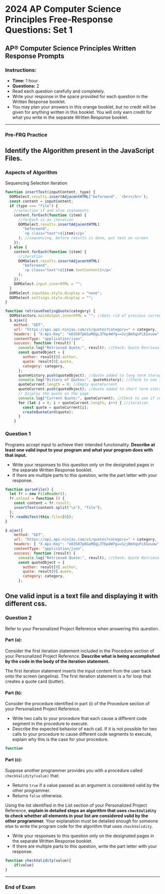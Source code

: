# 2024 AP Computer Science Principles Free-Response Questions: Set 1

## AP® Computer Science Principles Written Response Prompts

### Instructions:

- **Time:** 1 hour
- **Questions:** 2
- Read each question carefully and completely.
- Write your response in the space provided for each question in the Written Response booklet.
- You may plan your answers in this orange booklet, but no credit will be given for anything written in this booklet. You will only earn credit for what you write in the separate Written Response booklet.

---

### Pre-FRQ Practice

## Identify the Algorithm present in the JavaScript Files.

### Aspects of Algorithm

Sequencing
Selection
Iteration

```javascript angelina
function insertText(inputContent, type) {
  DOMSelect.results.insertAdjacentHTML("beforeend", `<br></br>`);
  const content = inputContent;
  if (type === "file") {
    //selection if and else statements
    content.forEach(function (item) {
      //forEach is an iteration
      DOMSelect.results.insertAdjacentHTML(
        "beforeend",
        `<p class="text">${item}</p>`
      ); //sequencing, before results is done, put text on screen
    });
  } else {
    content.forEach(function (item) {
      //iteration
      DOMSelect.results.insertAdjacentHTML(
        "beforeend",
        `<p class="text">${item.textContent}</p>`
      );
    });
    DOMSelect.input.innerHTML = "";
  }
  DOMSelect.inputbox.style.display = "none";
  DOMSelect.settings.style.display = "";
}
```

```javascript butter
function retrieveFeelingQuote(category) {
  DOMSelectors.mainOutput.innerHTML = ""; //Gets rid of previous current quote
  $.ajax({
    method: "GET",
    url: "https://api.api-ninjas.com/v1/quotes?category=" + category,
    headers: { "X-Api-Key": "e83S07p6GaMOgL3Tbp4W7g==SzjBmXqoFLEGxuow" },
    contentType: "application/json",
    success: function (result) {
      console.log("Retrieved Quote:", result); //Check: Quote Retrieval
      const quoteObject = {
        author: result[0].author,
        quote: result[0].quote,
        category: category,
      };
      quoteHistory.push(quoteObject); //Quote added to long term storage (History)
      console.log("History of Quotes:", quoteHistory); //Check to see if in long term
      quoteCurrent.length = 0; //Empty quoteCurrent
      quoteCurrent.push(quoteObject); //Quote added to short term storage (Current Quote)
      // Display the quote on the page
      console.log("Current Quote:", quoteCurrent); //Check to see if current quote works
      for (let i = 0; i < quoteCurrent.length; i++) { //iteration
        const quote = quoteCurrent[i];
        createQuoteCard(quote);
      }
    }
```

### Question 1

Programs accept input to achieve their intended functionality. **Describe at least one valid input to your program and what your program does with that input.**

- Write your responses to this question only on the designated pages in the separate Written Response booklet.
- If there are multiple parts to this question, write the part letter with your response.

```js angelina
function parseFile() {
  let fr = new FileReader();
  fr.onload = function () {
    const content = fr.result;
    insertText(content.split("\n"), "file");
  };
  fr.readAsText(this.files[0]);
}
```

```js butter
$.ajax({
    method: "GET",
    url: "https://api.api-ninjas.com/v1/quotes?category=" + category,
    headers: { "X-Api-Key": "e83S07p6GaMOgL3Tbp4W7g==SzjBmXqoFLEGxuow" },
    contentType: "application/json",
    success: function (result) {
      console.log("Retrieved Quote:", result); //Check: Quote Retrieval
      const quoteObject = {
        author: result[0].author,
        quote: result[0].quote,
        category: category,
      };
```

## One valid input is a text file and displaying it with different css.

### Question 2

Refer to your Personalized Project Reference when answering this question.

#### Part (a):

Consider the first iteration statement included in the Procedure section of your Personalized Project Reference. **Describe what is being accomplished by the code in the body of the iteration statement.**

The first iteration statement inserts the input content from the user back onto the screen (angelina).
The first iteration statement is a for loop that creates a quote card (butter).

#### Part (b):

Consider the procedure identified in part (i) of the Procedure section of your Personalized Project Reference.

- Write two calls to your procedure that each cause a different code segment in the procedure to execute.
- Describe the expected behavior of each call. If it is not possible for two calls to your procedure to cause different code segments to execute, explain why this is the case for your procedure.

```js angelina
function
```

#### Part (c):

Suppose another programmer provides you with a procedure called `checkValidity(value)` that:

- Returns `true` if a value passed as an argument is considered valid by the other programmer.
- Returns `false` otherwise.

Using the list identified in the List section of your Personalized Project Reference, **explain in detailed steps an algorithm that uses `checkValidity` to check whether all elements in your list are considered valid by the other programmer.** Your explanation must be detailed enough for someone else to write the program code for the algorithm that uses `checkValidity`.

- Write your responses to this question only on the designated pages in the separate Written Response booklet.
- If there are multiple parts to this question, write the part letter with your response.

```js
function checkValidity(value){
    if(value)
}
```

---

### End of Exam
